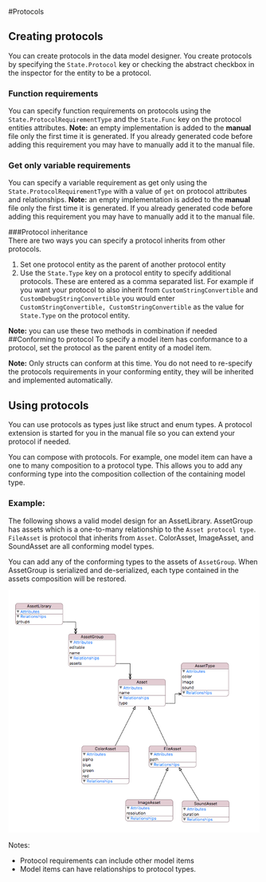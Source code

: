 #Protocols

## Creating protocols
You can create protocols in the data model designer.
You  create protocols by specifying the `State.Protocol` key or checking the abstract checkbox in the inspector for the entity to be a protocol. 

### Function requirements
You can specify function requirements on protocols using the `State.ProtocolRequirementType` and the `State.Func` key on the protocol entities attributes. 
**Note:** an empty implementation is added to the **manual** file only the first time it is generated. If you already generated code before adding this requirement
you may have to manually add it to the manual file.

### Get only variable requirements
You can specify a variable requirement as get only using the `State.ProtocolRequirementType` with a value of `get` on protocol attributes and relationships.
**Note:** an empty implementation is added to the **manual** file only the first time it is generated. If you already generated code before adding this requirement
you may have to manually add it to the manual file.

###Protocol inheritance  
There are two ways you can specify a protocol inherits from other protocols. 

1. Set one protocol entity as the parent of another protocol entity
2. Use the `State.Type` key on a protocol entity to specify additional protocols. These are entered as a comma separated list. For example if you want your protocol
to also inherit from `CustomStringConvertible` and `CustomDebugStringConvertible` you would enter `CustomStringConvertible, CustomStringConvertible` as the value for 
`State.Type` on the protocol entity.

**Note:** you can use these two methods in combination if needed
##Conforming to protocol
To specify a model item has conformance to a protocol, set the protocol as the parent entity of a model item. 

**Note:** Only structs can conform at this time. You do not need to re-specify the protocols requirements in your conforming entity, they will be inherited and implemented automatically.

## Using protocols

You can use protocols as types just like struct and enum types. A protocol extension is started for you in the manual file so you can extend your protocol if needed.

You can compose with protocols. For example, one model item can have a one to many composition to a protocol type. This allows you to add any conforming type into the composition collection of the containing model type. 

### Example:
The following shows a valid model design for an AssetLibrary. AssetGroup has assets which is a one-to-many relationship to the `Asset protocol type`. `FileAsset` is protocol that inherits from `Asset`. ColorAsset, ImageAsset, and SoundAsset are all conforming model types.

You can add any of the conforming types to the assets of `AssetGroup`. When AssetGroup is serialized and de-serialized, each type contained in the assets composition will be restored.

![<Protocol Example>](Resources/protocol_1.png)

Notes:
* Protocol requirements can include other model items
* Model items can have relationships to protocol types.
